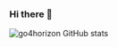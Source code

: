 ### Hi there 👋

![go4horizon GitHub stats](https://github-readme-stats-rezxepbdx-go4horizon.vercel.app/api/top-langs/?username=go4horizon&count_private=true&layout=compact&exclude_repo=github-readme-stats&theme=tokyonight)

<!-- <a><img align="center" src="https://github-readme-stats.vercel.app/api/top-langs/?username=go4horizon&layout=compact&langs_count=10&exclude_repo=jhipster-books" /></a> -->
<!-- <img align="center" src="https://github-readme-stats-rezxepbdx-go4horizon.vercel.app/api?username=go4horizon&show_icons=true&hide_rank=true&include_all_commits=true&hide=contribs,prs&count_private=true&layout=compact&exclude_repo=github-readme-stats&theme=tokyonight" /> -->


<!-- - 👋 Hi, I’m @go4horizon
- 👀 I’m interested in ...
- 🌱 I’m currently learning ...
- 💞️ I’m looking to collaborate on ...
- 📫 How to reach me ...
 -->
<!---
go4horizon/go4horizon is a ✨ special ✨ repository because its `README.md` (this file) appears on your GitHub profile.
You can click the Preview link to take a look at your changes.
--->

